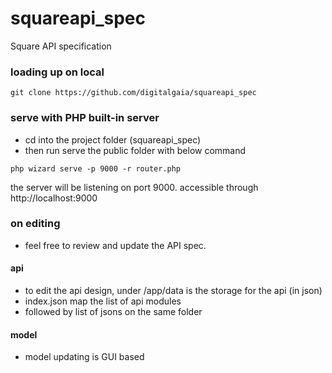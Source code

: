 # squareapi_spec
Square API specification

### loading up on local
```
git clone https://github.com/digitalgaia/squareapi_spec
```
### serve with PHP built-in server
- cd into the project folder (squareapi_spec)
- then run serve the public folder with below command
```
php wizard serve -p 9000 -r router.php
```

the server will be listening on port 9000. accessible through http://localhost:9000

### on editing
- feel free to review and update the API spec.

#### api
- to edit the api design, under /app/data is the storage for the api (in json)
- index.json map the list of api modules
- followed by list of jsons on the same folder

#### model
- model updating is GUI based
